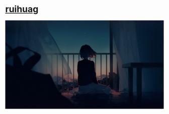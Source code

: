# [ruihuag](https://guanruihua.github.io/#/)

![](/__assets__/001.jpg)

<!--   [![Build Status](https://github.com/atelier-anchor/smiley-sans/workflows/build/badge.svg)](https://github.com/atelier-anchor/smiley-sans/actions) -->
<!-- [![GitHub release](https://img.shields.io/github/release/atelier-anchor/smiley-sans/all.svg)](https://github.com/atelier-anchor/smiley-sans/releases/latest) -->
